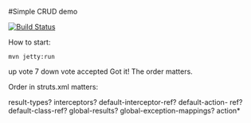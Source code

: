 #Simple CRUD demo

[![Build Status](https://travis-ci.org/strutsathon/struts2-crud-example.png)](https://travis-ci.org/strutsathon/struts2-crud-example)

How to start:

    mvn jetty:run
    
    
    
up vote
7
down vote
accepted
Got it! The order matters.

Order in struts.xml matters:

result-types?
interceptors?
default-interceptor-ref?
default-action- ref?
default-class-ref?
global-results?
global-exception-mappings?
action*

